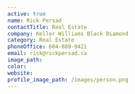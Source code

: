 ```yaml
---
active: true
name: Rick Persad
contactTitle: Real Estate
company: Keller Williams Black Diamond
category: Real Estate
phoneOffice: 604-889-9421
email: rick@rickpersad.ca
image_path:
color:
website:
profile_image_path: /images/person.png
---
```



